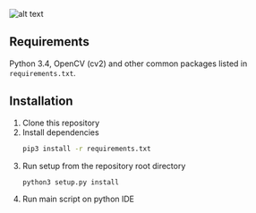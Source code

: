 ![alt text](https://github.com/Daniboy370/Computer-Vision/blob/master/OpenCV_Demo/Upload/opencv_mg.png)

## Requirements
Python 3.4, OpenCV (cv2) and other common packages listed in `requirements.txt`.

## Installation
1. Clone this repository
2. Install dependencies
   ```bash
   pip3 install -r requirements.txt
   ```
3. Run setup from the repository root directory
    ```bash
    python3 setup.py install
    ``` 
4. Run main script on python IDE
